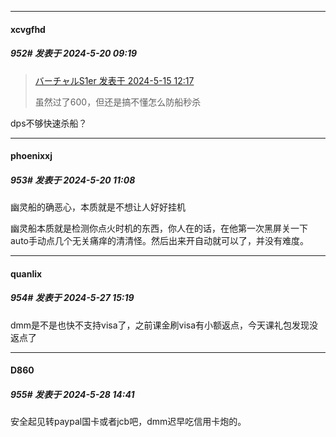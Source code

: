 ﻿
*****

####  xcvgfhd  
##### 952#       发表于 2024-5-20 09:19

<blockquote><a href="httphttps://bbs.saraba1st.com/2b/forum.php?mod=redirect&amp;goto=findpost&amp;pid=64926222&amp;ptid=2068176" target="_blank">バーチャルS1er 发表于 2024-5-15 12:17</a>

虽然过了600，但还是搞不懂怎么防船秒杀</blockquote>
dps不够快速杀船？

*****

####  phoenixxj  
##### 953#       发表于 2024-5-20 11:08

幽灵船的确恶心，本质就是不想让人好好挂机

幽灵船本质就是检测你点火时机的东西，你人在的话，在他第一次黑屏关一下auto手动点几个无关痛痒的清清怪。然后出来开自动就可以了，并没有难度。

*****

####  quanlix  
##### 954#       发表于 2024-5-27 15:19

dmm是不是也快不支持visa了，之前课金刷visa有小额返点，今天课礼包发现没返点了


*****

####  D860  
##### 955#       发表于 2024-5-28 14:41

安全起见转paypal国卡或者jcb吧，dmm迟早吃信用卡炮的。

